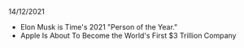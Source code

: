 14/12/2021

- Elon Musk is Time's 2021 "Person of the Year."
- Apple Is About To Become the World's First $3 Trillion Company